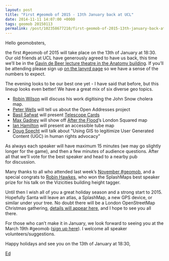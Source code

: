 ```yaml
--- 
layout: post
title: "First #geomob of 2015 - 13th January back at UCL"
date: 2014-11-11 14:07:00 +0000
tags: geomob 20150113
permalink: /post/102358677210/first-geomob-of-2015-13th-january-back-at-ucl
---
```

Hello geomobsters,

the first #geomob of 2015 will take place on the 13th of January at 18:30\. Our old friends at UCL have generously agreed to have us back, this time we’ll be in the [Gavin de Beer lecture theatre in the Anatomy building](http://lanyrd.com/venues/london/vdykh/). If you’ll be attending please sign up [on the lanyrd page](http://lanyrd.com/2015/geomob/) so we have a sense of the numbers to expect.

The evening looks to be our best one yet - I have said that before, but this lineup looks even better! We have a great mix of six diverse geo topics.

*   [Robin Wilson](https://twitter.com/sciremotesense) will discuss his work digitising the John Snow cholera map.
*   [Peter Wells](https://twitter.com/peterkwells) will tell us about the Open Addresses project
*   [Basil Safwat](https://twitter.com/basil) will present [Telescope Cards](http://www.telescopecards.com/)
*   [Max Gadney](https://twitter.com/maxgadney) will show off [After the Flood](http://www.aftertheflood.co/)’s London Squared map
*   [Ian Hamilton](https://twitter.com/ianhamilton_) will present an accessible tube map
*   [Doug Specht](https://twitter.com/DougSpecht) will talk about "Using GIS to legitimize User Generated Content (UGC) in human rights advocacy"

<span>As always each speaker will have maximum 15 minutes (we may go slightly longer for the game), and then a few minutes of audience questions. </span><span>After all that we’ll vote for the best speaker and head to a nearby pub for </span>discussion<span>. </span>

Many thanks to all who attended last week’s [November #geomob](http://geomobldn.org/post/98001859550/lineup-and-details-for-the-nov-4th-geomob), and a special congrats to [Robin Hawkes](https://twitter.com/robhawkes), who won the SplashMaps best speaker prize for his talk on the Vizicities building height tagger. 

Until then I wish all of you a great holiday season and a strong start to 2015\. Hopefully Santa will leave an atlas, a SplashMap, a new GPS device, or similar under your tree. No doubt there will be a London OpenStreetMap Christmas gathering, [details will appear here](http://wiki.openstreetmap.org/wiki/London), and I hope to see you all there.  

For those who can’t make it in January, we look forward to seeing you at the March 19th #geomob ([sign up here](http://lanyrd.com/2015/geomob-march/)). I welcome all speaker volunteers/suggestions. 

Happy holidays and see you on the 13th of January at 18:30,

[Ed](https://twitter.com/freyfogle)